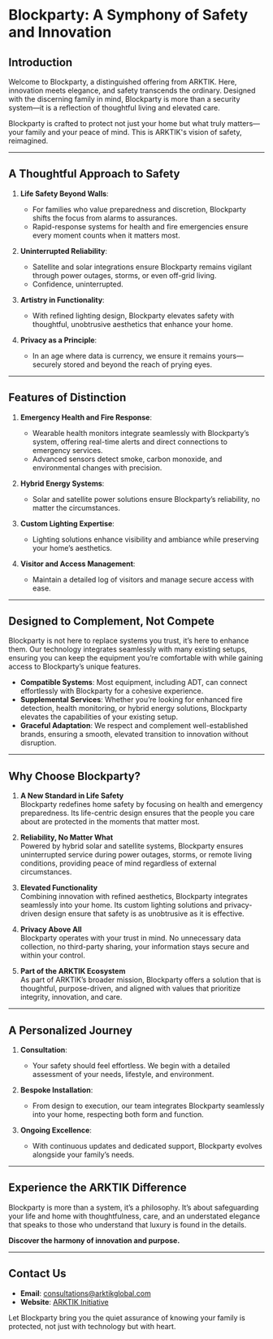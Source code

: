 # **Blockparty: A Symphony of Safety and Innovation**

## **Introduction**
Welcome to Blockparty, a distinguished offering from ARKTIK. Here, innovation meets elegance, and safety transcends the ordinary. Designed with the discerning family in mind, Blockparty is more than a security system—it is a reflection of thoughtful living and elevated care.

Blockparty is crafted to protect not just your home but what truly matters—your family and your peace of mind. This is ARKTIK's vision of safety, reimagined.

---

## **A Thoughtful Approach to Safety**
1. **Life Safety Beyond Walls**:
   - For families who value preparedness and discretion, Blockparty shifts the focus from alarms to assurances.
   - Rapid-response systems for health and fire emergencies ensure every moment counts when it matters most.

2. **Uninterrupted Reliability**:
   - Satellite and solar integrations ensure Blockparty remains vigilant through power outages, storms, or even off-grid living.
   - Confidence, uninterrupted.

3. **Artistry in Functionality**:
   - With refined lighting design, Blockparty elevates safety with thoughtful, unobtrusive aesthetics that enhance your home.

4. **Privacy as a Principle**:
   - In an age where data is currency, we ensure it remains yours—securely stored and beyond the reach of prying eyes.

---

## **Features of Distinction**
1. **Emergency Health and Fire Response**:
   - Wearable health monitors integrate seamlessly with Blockparty’s system, offering real-time alerts and direct connections to emergency services.
   - Advanced sensors detect smoke, carbon monoxide, and environmental changes with precision.

2. **Hybrid Energy Systems**:
   - Solar and satellite power solutions ensure Blockparty’s reliability, no matter the circumstances.

3. **Custom Lighting Expertise**:
   - Lighting solutions enhance visibility and ambiance while preserving your home’s aesthetics.

4. **Visitor and Access Management**:
   - Maintain a detailed log of visitors and manage secure access with ease.

---

## **Designed to Complement, Not Compete**
Blockparty is not here to replace systems you trust, it’s here to enhance them. Our technology integrates seamlessly with many existing setups, ensuring you can keep the equipment you’re comfortable with while gaining access to Blockparty’s unique features.

- **Compatible Systems**: Most equipment, including ADT, can connect effortlessly with Blockparty for a cohesive experience.
- **Supplemental Services**: Whether you’re looking for enhanced fire detection, health monitoring, or hybrid energy solutions, Blockparty elevates the capabilities of your existing setup.
- **Graceful Adaptation**: We respect and complement well-established brands, ensuring a smooth, elevated transition to innovation without disruption.

---

## **Why Choose Blockparty?**

1. **A New Standard in Life Safety**  
   Blockparty redefines home safety by focusing on health and emergency preparedness. Its life-centric design ensures that the people you care about are protected in the moments that matter most.  

2. **Reliability, No Matter What**  
   Powered by hybrid solar and satellite systems, Blockparty ensures uninterrupted service during power outages, storms, or remote living conditions, providing peace of mind regardless of external circumstances.  

3. **Elevated Functionality**  
   Combining innovation with refined aesthetics, Blockparty integrates seamlessly into your home. Its custom lighting solutions and privacy-driven design ensure that safety is as unobtrusive as it is effective.  

4. **Privacy Above All**  
   Blockparty operates with your trust in mind. No unnecessary data collection, no third-party sharing, your information stays secure and within your control.  

5. **Part of the ARKTIK Ecosystem**  
   As part of ARKTIK’s broader mission, Blockparty offers a solution that is thoughtful, purpose-driven, and aligned with values that prioritize integrity, innovation, and care.  

---

## **A Personalized Journey**
1. **Consultation**:
   - Your safety should feel effortless. We begin with a detailed assessment of your needs, lifestyle, and environment.

2. **Bespoke Installation**:
   - From design to execution, our team integrates Blockparty seamlessly into your home, respecting both form and function.

3. **Ongoing Excellence**:
   - With continuous updates and dedicated support, Blockparty evolves alongside your family’s needs.

---

## **Experience the ARKTIK Difference**
Blockparty is more than a system, it’s a philosophy. It’s about safeguarding your life and home with thoughtfulness, care, and an understated elegance that speaks to those who understand that luxury is found in the details.

**Discover the harmony of innovation and purpose.**  

---

## **Contact Us**
- **Email**: consultations@arktikglobal.com  
- **Website**: [ARKTIK Initiative](https://arktikinitiative.org)  

Let Blockparty bring you the quiet assurance of knowing your family is protected, not just with technology but with heart.
